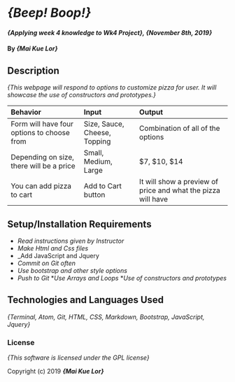 # _{Beep! Boop!}_

#### _{Applying week 4 knowledge to Wk4 Project}, {November 8th, 2019}_

#### By _**{Mai Kue Lor}**_

## Description

_{This webpage will respond to options to customize pizza for user. It will showcase the use of constructors and prototypes.}_

| Behavior | Input | Output |
| :-------------     | :------------- | :------------- |
| Form will have four options to choose from | Size, Sauce, Cheese, Topping | Combination of all of the options |
| Depending on size, there will be a price | Small, Medium, Large | $7, $10, $14 |
| You can add pizza to cart | Add to Cart button | It will show a preview of price and what the pizza will have |

## Setup/Installation Requirements

* _Read instructions given by Instructor_
* _Make Html and Css files_
* _Add JavaScript and Jquery
* _Commit on Git often_
* _Use bootstrap and other style options_
* _Push to Git_
*_Use Arrays and Loops_
*_Use of constructors and prototypes_

## Technologies and Languages Used

_{Terminal, Atom, Git, HTML, CSS, Markdown, Bootstrap, JavaScript, Jquery}_

### License

*{This software is licensed under the GPL license}*

Copyright (c) 2019 **_{Mai Kue Lor}_**
